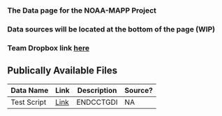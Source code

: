 ### The Data page for the NOAA-MAPP Project
### Data sources will be located at the bottom of the page (WIP)

### Team Dropbox link [here](https://www.dropbox.com/sh/rebnh5atu8uown1/AAAy1heflMWmfQtx1yk7BRq2a?dl=0)

Publically Available Files
---

| Data Name | Link | Description | Source? |
| --- | --- | --- | --- |
| Test Script | [Link](https://www.dropbox.com/s/mv4xohz1owfa2f3/ccsm4-endcent-gdi_processed-output.py?dl=0) | ENDCCTGDI | NA |
